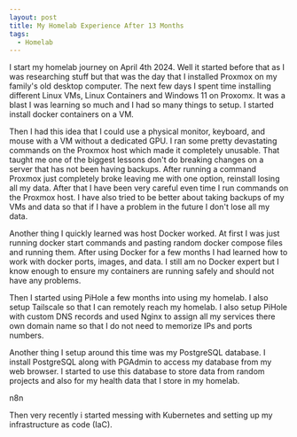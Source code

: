 ```yaml
---
layout: post
title: My Homelab Experience After 13 Months
tags:
  - Homelab
---
```

I start my homelab journey on April 4th 2024. Well it started before that as I was researching stuff but that was the day that I installed Proxmox on my family's old desktop computer. The next few days I spent time installing different Linux VMs, Linux Containers and Windows 11 on Proxomx. It was a blast I was learning so much and I had so many things to setup. I started install docker containers on a VM.

Then I had this idea that I could use a physical monitor, keyboard, and mouse with a VM without a dedicated GPU. I ran some pretty devastating commands on the Proxmox host which made it completely unusable. That taught me one of the biggest lessons don't do breaking changes on a server that has not been having backups. After running a command Proxmox just completely broke leaving me with one option, reinstall losing all my data. After that I have been very careful even time I run commands on the Proxmox host. I have also tried to be better about taking backups of my VMs and data so that if I have a problem in the future I don't lose all my data. 

Another thing I quickly learned was host Docker worked. At first I was just running docker start commands and pasting random docker compose files and running them. After using Docker for a few months I had learned how to work with docker ports, images, and data. I still am no Docker expert but I know enough to ensure my containers are running safely and should not have any problems.

Then I started using PiHole a few months into using my homelab. I also setup Tailscale so that I can remotely reach my homelab. I also setup PiHole with custom DNS records and used Nginx to assign all my services there own domain name so that I do not need to memorize IPs and ports numbers.

Another thing I setup around this time was my PostgreSQL database. I install PostgreSQL along with PGAdmin to access my database from my web browser. I started to use this database to store data from random projects and also for my health data that I store in my homelab. 

n8n

Then very recently i started messing with Kubernetes and setting up my infrastructure as code (IaC). 